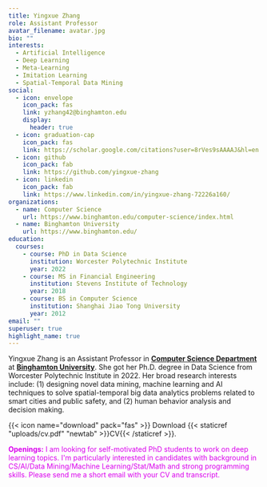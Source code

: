 ```yaml
---
title: Yingxue Zhang
role: Assistant Professor
avatar_filename: avatar.jpg
bio: ""
interests:
  - Artificial Intelligence
  - Deep Learning
  - Meta-Learning
  - Imitation Learning
  - Spatial-Temporal Data Mining
social:
  - icon: envelope
    icon_pack: fas
    link: yzhang42@binghamton.edu
    display:
      header: true
  - icon: graduation-cap
    icon_pack: fas
    link: https://scholar.google.com/citations?user=8rVes9sAAAAJ&hl=en
  - icon: github
    icon_pack: fab
    link: https://github.com/yingxue-zhang
  - icon: linkedin
    icon_pack: fab
    link: https://www.linkedin.com/in/yingxue-zhang-72226a160/
organizations:
  - name: Computer Science
    url: https://www.binghamton.edu/computer-science/index.html
  - name: Binghamton University
    url: https://www.binghamton.edu/
education:
  courses:
    - course: PhD in Data Science
      institution: Worcester Polytechnic Institute
      year: 2022
    - course: MS in Financial Engineering
      institution: Stevens Institute of Technology
      year: 2018
    - course: BS in Computer Science
      institution: Shanghai Jiao Tong University
      year: 2012
email: ""
superuser: true
highlight_name: true
---
```

Yingxue Zhang is an Assistant Professor in **[Computer Science Department](https://www.binghamton.edu/computer-science/index.html)** at **[Binghamton University](https://www.binghamton.edu/)**. She got her Ph.D. degree in Data Science from Worcester Polytechnic Institute in 2022. Her broad research interests include: (1) designing novel data mining, machine learning and AI techniques to solve spatial-temporal big data analytics problems related to smart cities and public safety, and (2) human behavior analysis and decision making.

{{< icon name="download" pack="fas" >}} Download {{< staticref "uploads/cv.pdf" "newtab" >}}CV{{< /staticref >}}.

<font color="dark red"> **Openings:** I am looking for self-motivated PhD students to work on deep learning topics. I'm particularly interested in candidates with background in CS/AI/Data Mining/Machine Learning/Stat/Math and strong programming skills. Please send me a short email with your CV and transcript.</font>